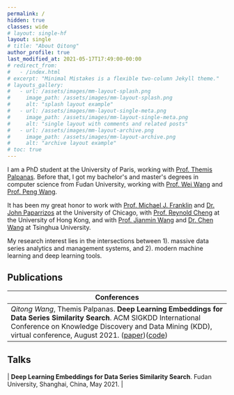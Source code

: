 ```yaml
---
permalink: /
hidden: true
classes: wide
# layout: single-hf
layout: single
# title: "About Qitong"
author_profile: true
last_modified_at: 2021-05-17T17:49:00-00:00
# redirect_from: 
#   - /index.html
# excerpt: "Minimal Mistakes is a flexible two-column Jekyll theme."
# layouts_gallery:
#   - url: /assets/images/mm-layout-splash.png
#     image_path: /assets/images/mm-layout-splash.png
#     alt: "splash layout example"
#   - url: /assets/images/mm-layout-single-meta.png
#     image_path: /assets/images/mm-layout-single-meta.png
#     alt: "single layout with comments and related posts"
#   - url: /assets/images/mm-layout-archive.png
#     image_path: /assets/images/mm-layout-archive.png
#     alt: "archive layout example"
# toc: true
---
```


I am a PhD student at the University of Paris, working with [Prof. Themis Palpanas](http://helios.mi.parisdescartes.fr/~themisp/). Before that, I got my bachelor's and master's degrees in computer science from Fudan University, working with [Prof. Wei Wang](https://dblp.uni-trier.de/pid/w/WeiWang9.html) and [Prof. Peng Wang](https://scholar.google.com/citations?user=fxcAZkoAAAAJ).

It has been my great honor to work with [Prof. Michael J. Franklin](https://www.cs.uchicago.edu/people/profile/michael-franklin/) and [Dr. John Paparrizos](http://people.cs.uchicago.edu/~jopa/) at the University of Chicago, with [Prof. Reynold Cheng](https://i.cs.hku.hk/~ckcheng/) at the University of Hong Kong, and with [Prof. Jianmin Wang](https://scholar.google.com/citations?user=MiovcboAAAAJ) and [Dr. Chen Wang](https://dblp.uni-trier.de/pid/82/4206-18.html) at Tsinghua University.

My research interest lies in the intersections between 1). massive data series analytics and management systems, and 2). modern machine learning and deep learning tools.

## Publications

| Conferences                                        |
| ------------------------------------------- | 
| *Qitong Wang*, Themis Palpanas. **Deep Learning Embeddings for Data Series Similarity Search**. ACM SIGKDD International Conference on Knowledge Discovery and Data Mining (KDD), virtual conference, August 2021. ([paper](https://qtwang.github.io))([code](https://qtwang.github.io)) |


## Talks

| **Deep Learning Embeddings for Data Series Similarity Search**. Fudan University, Shanghai, China, May 2021. |
